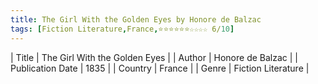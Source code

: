 ```yaml
---
title: The Girl With the Golden Eyes by Honore de Balzac
tags: [Fiction Literature,France,⭐⭐⭐⭐⭐⭐☆☆☆☆ 6/10]
---     
```

| Title | The Girl With the Golden Eyes  |
| Author |  Honore de Balzac  |
| Publication Date | 1835   |
| Country | France |
| Genre | Fiction Literature  |
        